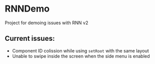 # RNNDemo
Project for demoing issues with RNN v2

## Current issues:
- Component ID colission while using `setRoot` with the same layout
- Unable to swipe inside the screen when the side menu is enabled
